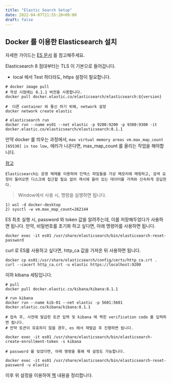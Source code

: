 ```yaml
---
title: "Elastic Search Setup"
date: 2022-04-07T21:55:20+09:00
draft: false
---
```


## Docker 를 이용한 Elasticsearch 설치

자세한 가이드는 [ES 문서](https://www.elastic.co/guide/en/elasticsearch/reference/current/docker.html) 를 참고해주세요.

Elasticsearch 8 점대부터는 TLS 이 기본으로 들어갑니다.
- local 에서 Test 하더라도, https 설정이 필요합니다.


```text
# docker image pull
# 작성 시점에는 8.1.1 버전을 사용합니다. 
docker pull docker.elastic.co/elasticsearch/elasticsearch:${version}

#  다른 container 와 통신 하기 위해, network 설정 
docker network create elastic

# elasticsearch run 
docker run --name es01 --net elastic -p 9200:9200 -p 9300:9300 -it docker.elastic.co/elasticsearch/elasticsearch:8.1.1
```

만약 docker 를 띄우는 과정에서, `max virtual memory areas vm.max_map_count [65530] is too low,` 에러가 나온다면, max_map_count 를 올리는 작업을 해야합니다.

[참고](https://www.gimsesu.me/elasticsearch-change-vm-max-map-count)
```text
Elasticsearch는 운영 체제를 이용하여 인덱스 파일들을 가상 메모리에 매핑하고, 검색 요청이 들어오면 디스크에 접근할 필요 없이 캐시에 들어 있는 데이터를 가져와 신속하게 응답한다.
```

> Window에서 사용 시, 명령을 실행하면 됩니다.

```text
1) wsl -d docker-desktop
2) sysctl -w vm.max_map_count=262144
```

ES 최초 실행 시, password 와 token 값을 알려주는데, 이를 저장해두었다가 사용하면 됩니다.
만약, 비밀번호를 초기화 하고 싶다면, 아래 명령어를 사용하면 됩니다.

```text
docker exec -it es01 /usr/share/elasticsearch/bin/elasticsearch-reset-password
```

curl 로 ES를 사용하고 싶다면, http_ca 값을 가져온 뒤 사용하면 됩니다.

```text
docker cp es01:/usr/share/elasticsearch/config/certs/http_ca.crt .
curl --cacert http_ca.crt -u elastic https://localhost:9200
```

이하 kibana 세팅입니다.

```text
# pull 
docker pull docker.elastic.co/kibana/kibana:8.1.1

# run kibana
docker run --name kib-01 --net elastic -p 5601:5601 docker.elastic.co/kibana/kibana:8.1.1

# 접속 후, 사전에 발급한 토큰 입력 및 kibana 에 찍힌 verification code 를 입력하면 됩니다.
# 만약 토큰이 유효하지 않을 경우, es 에서 재발급 후 진행하면 됩니다.

docker exec -it es01 /usr/share/elasticsearch/bin/elasticsearch-create-enrollment-token -s kibana

# password 를 잊었다면, 아래 명령을 통해 재 설정도 가능합니다.

docker exec -it es01 /usr/share/elasticsearch/bin/elasticsearch-reset-password -u elastic
```


이후 위 설정을 이용하여 [책](http://www.yes24.com/Product/Goods/96520155) 내용을 정리합니다.




